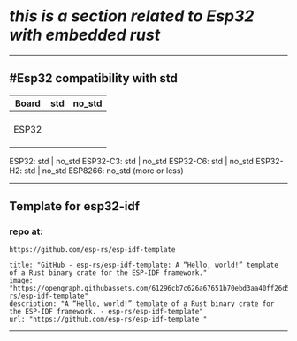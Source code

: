 # __*this is a section related to Esp32 with embedded rust*__ 


---
## #Esp32 compatibility with std



| Board<br> | std | no_std |
| --------- | --- | ------ |
| <br>ESP32 |     |        |
|           |     |        |
|           |     |        |
|           |     |        |

ESP32: std | no_std
ESP32-C3: std  | no_std
ESP32-C6: std | no_std
ESP32-H2: std | no_std
ESP8266:  no_std (more or less)

---
## Template for esp32-idf
### repo at:
	https://github.com/esp-rs/esp-idf-template 
```embed
title: "GitHub - esp-rs/esp-idf-template: A “Hello, world!” template of a Rust binary crate for the ESP-IDF framework."
image: "https://opengraph.githubassets.com/61296cb7c626a67651b70ebd3aa40ff26d528ad4bfba6808dd4622b1bfd0fe56/esp-rs/esp-idf-template"
description: "A “Hello, world!” template of a Rust binary crate for the ESP-IDF framework. - esp-rs/esp-idf-template"
url: "https://github.com/esp-rs/esp-idf-template "
```

---
